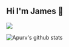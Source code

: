 ## Hi I'm James 👋


<p align="left">
  <img src="https://skillicons.dev/icons?i=js,react,nextjs,ts,tailwind,nodejs,express,supabase,postgres,php,mysql,git,github,linux,supabase,html,css" />
</p>

![Apurv's github stats](https://github-readme-stats.vercel.app/api?username=Lily-404&show_icons=true)  
